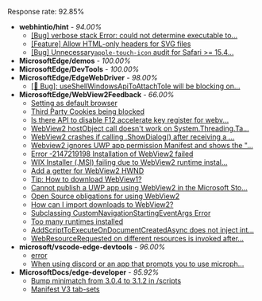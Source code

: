 Response rate: 92.85%

* **webhintio/hint** - _94.00%_
  * [[Bug] verbose stack Error: could not determine executable to...](https://github.com/webhintio/hint/issues/5349)
  * [[Feature] Allow HTML-only headers for SVG files](https://github.com/webhintio/hint/issues/5281)
  * [[Bug] Unnecessary`apple-touch-icon` audit for Safari >= 15.4...](https://github.com/webhintio/hint/issues/5256)
* **MicrosoftEdge/demos** - _100.00%_
* **MicrosoftEdge/DevTools** - _100.00%_
* **MicrosoftEdge/EdgeWebDriver** - _98.00%_
  * [[🐛 Bug]: useShellWindowsApiToAttachToIe will be blocking on...](https://github.com/MicrosoftEdge/EdgeWebDriver/issues/34)
* **MicrosoftEdge/WebView2Feedback** - _66.00%_
  * [Setting as default browser](https://github.com/MicrosoftEdge/WebView2Feedback/issues/2962)
  * [Third Party Cookies being blocked](https://github.com/MicrosoftEdge/WebView2Feedback/issues/2958)
  * [Is there API to disable F12 accelerate key register for webv...](https://github.com/MicrosoftEdge/WebView2Feedback/issues/2957)
  * [WebView2 hostObject call doesn't work on System.Threading.Ta...](https://github.com/MicrosoftEdge/WebView2Feedback/issues/2948)
  * [WebView2 crashes if calling .ShowDialog() after receiving a ...](https://github.com/MicrosoftEdge/WebView2Feedback/issues/2946)
  * [Webview2 ignores UWP app permission Manifest and shows the "...](https://github.com/MicrosoftEdge/WebView2Feedback/issues/2930)
  * [Error -2147219198 Installation of WebView2 failed](https://github.com/MicrosoftEdge/WebView2Feedback/issues/2914)
  * [ WIX Installer (.MSI) failing due to WebView2 runtime instal...](https://github.com/MicrosoftEdge/WebView2Feedback/issues/2911)
  * [Add a getter for WebView2 HWND](https://github.com/MicrosoftEdge/WebView2Feedback/issues/2907)
  * [Tip: How to download WebView1?](https://github.com/MicrosoftEdge/WebView2Feedback/issues/2902)
  * [Cannot publish a UWP app using WebView2 in the Microsoft Sto...](https://github.com/MicrosoftEdge/WebView2Feedback/issues/2901)
  * [Open Source obligations for using WebView2](https://github.com/MicrosoftEdge/WebView2Feedback/issues/2950)
  * [How can I import downloads to WebView2?](https://github.com/MicrosoftEdge/WebView2Feedback/issues/2940)
  * [Subclassing CustomNavigationStartingEventArgs Error](https://github.com/MicrosoftEdge/WebView2Feedback/issues/2928)
  * [Too many runtimes installed](https://github.com/MicrosoftEdge/WebView2Feedback/issues/2926)
  * [AddScriptToExecuteOnDocumentCreatedAsync does not inject int...](https://github.com/MicrosoftEdge/WebView2Feedback/issues/2921)
  * [WebResourceRequested on different resources is invoked after...](https://github.com/MicrosoftEdge/WebView2Feedback/issues/2909)
* **microsoft/vscode-edge-devtools** - _96.00%_
  * [error](https://github.com/microsoft/vscode-edge-devtools/issues/1257)
  * [When using discord or an app that prompts you to use microph...](https://github.com/microsoft/vscode-edge-devtools/issues/1256)
* **MicrosoftDocs/edge-developer** - _95.92%_
  * [Bump minimatch from 3.0.4 to 3.1.2 in /scripts](https://github.com/MicrosoftDocs/edge-developer/pull/2310)
  * [Manifest V3 tab-sets](https://github.com/MicrosoftDocs/edge-developer/pull/2272)